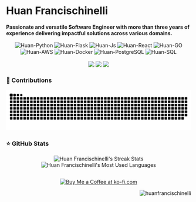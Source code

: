 # Huan Francischinelli
**Passionate and versatile Software Engineer with more than three years of experience delivering impactful solutions across various domains.**

<div align="center" >
  <img align="center" alt="Huan-Python" height="30" width="40" src="https://cdn.jsdelivr.net/gh/devicons/devicon@latest/icons/python/python-original.svg">
  <img align="center" alt="Huan-Flask" height="30" width="40" src="https://cdn.jsdelivr.net/gh/devicons/devicon@latest/icons/flask/flask-original.svg">
  <img align="center" alt="Huan-Js" height="30" width="40" src="https://cdn.jsdelivr.net/gh/devicons/devicon@latest/icons/javascript/javascript-plain.svg">
  <img align="center" alt="Huan-React" height="30" width="40" src="https://cdn.jsdelivr.net/gh/devicons/devicon@latest/icons/react/react-original.svg">
  <img align="center" alt="Huan-GO" height="30" width="40" src="https://cdn.jsdelivr.net/gh/devicons/devicon@latest/icons/go/go-original.svg" />
  <img align="center" alt="Huan-AWS" height="30" width="40" src="https://cdn.jsdelivr.net/gh/devicons/devicon@latest/icons/amazonwebservices/amazonwebservices-plain-wordmark.svg" />
  <img align="center" alt="Huan-Docker" height="30" width="40" src="https://cdn.jsdelivr.net/gh/devicons/devicon@latest/icons/docker/docker-original-wordmark.svg" />
  <img align="center" alt="Huan-PostgreSQL" height="30" width="40" src="https://cdn.jsdelivr.net/gh/devicons/devicon@latest/icons/postgresql/postgresql-original.svg" />
  <img align="center" alt="Huan-SQL" height="30" width="40" src="https://cdn.jsdelivr.net/gh/devicons/devicon@latest/icons/azuresqldatabase/azuresqldatabase-original.svg" />
</div>

<br>

<div align="center">
  <a href="mailto:huan.francischinelli@gmail.com"><img src="https://img.shields.io/badge/Gmail-333333?style=for-the-badge&logo=gmail&logoColor=red" /></a>
  <a href="https://linkedin.com/in/huanfrancischinelli"><img src="https://img.shields.io/badge/LinkedIn-0077B5?style=for-the-badge&logo=linkedin&logoColor=white" /></a>
  <a href="https://instagram.com/huan.francischinelli"><img src="https://img.shields.io/badge/-Instagram-%23E4405F?style=for-the-badge&logo=instagram&logoColor=white"></a>
</div>

### 🐍 Contributions
<picture>
  <source media="(prefers-color-scheme: dark)" srcset="https://raw.githubusercontent.com/huanfrancischinelli/huanfrancischinelli/output/github-snake-dark.svg">
  <source media="(prefers-color-scheme: light)" srcset="https://raw.githubusercontent.com/huanfrancischinelli/huanfrancischinelli/output/github-snake.svg">
  <img alt="snake eating my contributions" src="https://raw.githubusercontent.com/huanfrancischinelli/huanfrancischinelli/output/github-snake.svg">
</picture>

### ⭐ GitHub Stats
<div align="center"> 
  <img alt="Huan Francischinelli's Streak Stats" src="https://github-streak-stats-huanfrancischinelli.vercel.app/?user=huanfrancischinelli&mode=daily&count_private=true&theme=radical&border_radius=10&card_width=500&card_heigth=200"/>
</div>
<div align="center"> 
  <img alt="Huan Francischinelli's Most Used Languages" src="https://github-stats-huanfrancischinelli.vercel.app/api/top-langs/?username=huanfrancischinelli&theme=radical&card_width=500&card_heigth=200"/>
</div>
<!-- <div align="center"> 
  <img alt="Huan Francischinelli's Commit Stats" src="https://github-stats-huanfrancischinelli.vercel.app/api?username=huanfrancischinelli&theme=radical&hide=contribs,prs,stars,issues&show_icons=true&card_width=400&hide_title=true&hide_rank=true"/>
</div> -->

##

<div align="center">
  <a href='https://ko-fi.com/huanfrancischinelli' target='_blank'>
    <img height='64' style='border:0px;height:64px;' src='https://storage.ko-fi.com/cdn/kofi5.png?v=3' border='0' alt='Buy Me a Coffee at ko-fi.com' />
  </a>
</div>

<p align="right">
  <img src="https://komarev.com/ghpvc/?username=huanfrancischinelli&label=Profile%20views&color=FA418D&style=for-the-badge" alt="huanfrancischinelli" />
</p>

<!--
**huanfrancischinelli/huanfrancischinelli** is a ✨ _special_ ✨ repository because its `README.md` (this file) appears on your GitHub profile.

Here are some ideas to get you started:

- 🔭 I’m currently working on ...
- 🌱 I’m currently learning ...
- 👯 I’m looking to collaborate on ...
- 🤔 I’m looking for help with ...
- 💬 Ask me about ...
- 📫 How to reach me: ...
- 😄 Pronouns: ...
- ⚡ Fun fact: ...
-->
